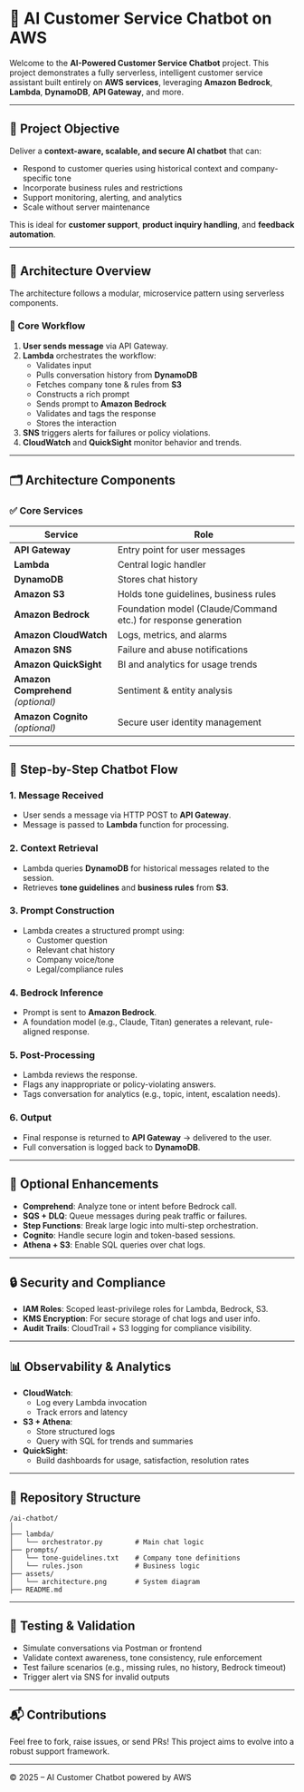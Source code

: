 # 🤖 AI Customer Service Chatbot on AWS

Welcome to the **AI-Powered Customer Service Chatbot** project. This project demonstrates a fully serverless, intelligent customer service assistant built entirely on **AWS services**, leveraging **Amazon Bedrock**, **Lambda**, **DynamoDB**, **API Gateway**, and more.

---

## 🚀 Project Objective

Deliver a **context-aware, scalable, and secure AI chatbot** that can:

- Respond to customer queries using historical context and company-specific tone
- Incorporate business rules and restrictions
- Support monitoring, alerting, and analytics
- Scale without server maintenance

This is ideal for **customer support**, **product inquiry handling**, and **feedback automation**.

---

## 🧱 Architecture Overview

The architecture follows a modular, microservice pattern using serverless components.

### 🔁 Core Workflow

1. **User sends message** via API Gateway.
2. **Lambda** orchestrates the workflow:
   - Validates input
   - Pulls conversation history from **DynamoDB**
   - Fetches company tone & rules from **S3**
   - Constructs a rich prompt
   - Sends prompt to **Amazon Bedrock**
   - Validates and tags the response
   - Stores the interaction
3. **SNS** triggers alerts for failures or policy violations.
4. **CloudWatch** and **QuickSight** monitor behavior and trends.

---

## 🗂️ Architecture Components

### ✅ Core Services

| Service | Role |
|--------|------|
| **API Gateway** | Entry point for user messages |
| **Lambda** | Central logic handler |
| **DynamoDB** | Stores chat history |
| **Amazon S3** | Holds tone guidelines, business rules |
| **Amazon Bedrock** | Foundation model (Claude/Command etc.) for response generation |
| **Amazon CloudWatch** | Logs, metrics, and alarms |
| **Amazon SNS** | Failure and abuse notifications |
| **Amazon QuickSight** | BI and analytics for usage trends |
| **Amazon Comprehend** *(optional)* | Sentiment & entity analysis |
| **Amazon Cognito** *(optional)* | Secure user identity management |

---

## 🔄 Step-by-Step Chatbot Flow

### 1. Message Received

- User sends a message via HTTP POST to **API Gateway**.
- Message is passed to **Lambda** function for processing.

### 2. Context Retrieval

- Lambda queries **DynamoDB** for historical messages related to the session.
- Retrieves **tone guidelines** and **business rules** from **S3**.

### 3. Prompt Construction

- Lambda creates a structured prompt using:
  - Customer question
  - Relevant chat history
  - Company voice/tone
  - Legal/compliance rules

### 4. Bedrock Inference

- Prompt is sent to **Amazon Bedrock**.
- A foundation model (e.g., Claude, Titan) generates a relevant, rule-aligned response.

### 5. Post-Processing

- Lambda reviews the response.
- Flags any inappropriate or policy-violating answers.
- Tags conversation for analytics (e.g., topic, intent, escalation needs).

### 6. Output

- Final response is returned to **API Gateway** → delivered to the user.
- Full conversation is logged back to **DynamoDB**.

---

## 🧠 Optional Enhancements

- **Comprehend**: Analyze tone or intent before Bedrock call.
- **SQS + DLQ**: Queue messages during peak traffic or failures.
- **Step Functions**: Break large logic into multi-step orchestration.
- **Cognito**: Handle secure login and token-based sessions.
- **Athena + S3**: Enable SQL queries over chat logs.

---

## 🔒 Security and Compliance

- **IAM Roles**: Scoped least-privilege roles for Lambda, Bedrock, S3.
- **KMS Encryption**: For secure storage of chat logs and user info.
- **Audit Trails**: CloudTrail + S3 logging for compliance visibility.

---

## 📊 Observability & Analytics

- **CloudWatch**:
  - Log every Lambda invocation
  - Track errors and latency
- **S3 + Athena**:
  - Store structured logs
  - Query with SQL for trends and summaries
- **QuickSight**:
  - Build dashboards for usage, satisfaction, resolution rates

---

## 📁 Repository Structure

```
/ai-chatbot/
│
├── lambda/
│   └── orchestrator.py        # Main chat logic
├── prompts/
│   └── tone-guidelines.txt    # Company tone definitions
│   └── rules.json             # Business logic
├── assets/
│   └── architecture.png       # System diagram
├── README.md
```

---

## 🧪 Testing & Validation

- Simulate conversations via Postman or frontend
- Validate context awareness, tone consistency, rule enforcement
- Test failure scenarios (e.g., missing rules, no history, Bedrock timeout)
- Trigger alert via SNS for invalid outputs

---

## 📬 Contributions

Feel free to fork, raise issues, or send PRs! This project aims to evolve into a robust support framework.

---

© 2025 – AI Customer Chatbot powered by AWS
